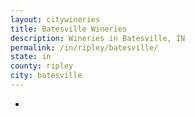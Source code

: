 ```yaml
---
layout: citywineries
title: Batesville Wineries
description: Wineries in Batesville, IN
permalink: /in/ripley/batesville/
state: in
county: ripley
city: batesville
---
```

-
